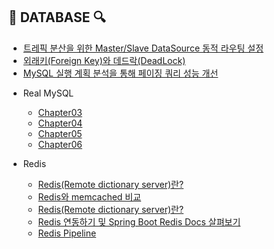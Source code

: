 ## 📄 DATABASE 🔍

- [트레픽 분산을 위한 Master/Slave DataSource 동적 라우팅 설정](https://junghyungil.tistory.com/177)
- [외래키(Foreign Key)와 데드락(DeadLock)](https://junghyungil.tistory.com/178)
- [MySQL 실행 계획 분석을 통해 페이징 쿼리 성능 개선](https://junghyungil.tistory.com/180?category=900222)

* Real MySQL
    * [Chapter03](https://github.com/Hyung1Jung/database-network-os-infra/blob/master/src/database/real-mysql/chapter03/README.md)
    * [Chapter04](https://github.com/Hyung1Jung/database-network-os-infra/blob/master/src/database/real-mysql/chapter04/README.md)
    * [Chapter05](https://github.com/Hyung1Jung/database-network-os-infra/blob/master/src/database/real-mysql/chapter05/README.md)
    * [Chapter06](https://github.com/Hyung1Jung/database-network-os-infra/blob/master/src/database/real-mysql/chapter06/README.md)
  
* Redis
  * [Redis(Remote dictionary server)란?](https://junghyungil.tistory.com/162?category=900222)
  * [Redis와 memcached 비교](https://junghyungil.tistory.com/165?category=892328)
  * [Redis(Remote dictionary server)란?](https://junghyungil.tistory.com/162)
  * [Redis 연동하기 및 Spring Boot Redis Docs 살펴보기](https://junghyungil.tistory.com/166)
  * [Redis Pipeline](https://junghyungil.tistory.com/220)